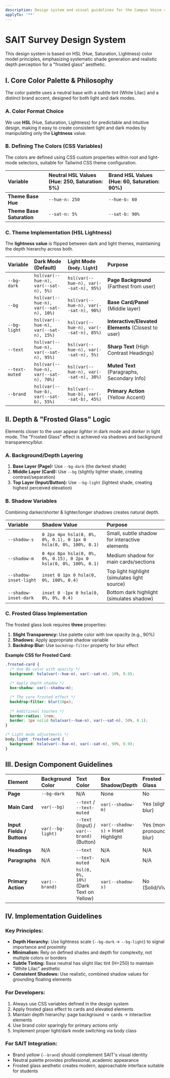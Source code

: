 ```yaml
---
description: Design system and visual guidelines for the Campus Voice application
applyTo: '**'
---
```


# SAIT Survey Design System

This design system is based on HSL (Hue, Saturation, Lightness) color model principles, emphasizing systematic shade generation and realistic depth perception for a "frosted glass" aesthetic.

## I. Core Color Palette & Philosophy

The color palette uses a neutral base with a subtle tint (White Lilac) and a distinct brand accent, designed for both light and dark modes.

### A. Color Format Choice

We use **HSL** (Hue, Saturation, Lightness) for predictable and intuitive design, making it easy to create consistent light and dark modes by manipulating only the **Lightness** value.

### B. Defining The Colors (CSS Variables)

The colors are defined using CSS custom properties within root and light-mode selectors, suitable for Tailwind CSS theme configuration.

| Variable | Neutral HSL Values (Hue: 250, Saturation: 5%) | Brand HSL Values (Hue: 60, Saturation: 90%) |
| :--- | :--- | :--- |
| **Theme Base Hue** | `--hue-n: 250` | `--hue-b: 60` |
| **Theme Base Saturation** | `--sat-n: 5%` | `--sat-b: 90%` |

### C. Theme Implementation (HSL Lightness)

The **lightness value** is flipped between dark and light themes, maintaining the depth hierarchy across both.

| Variable | Dark Mode (Default) | Light Mode (`body.light`) | Purpose |
| :--- | :--- | :--- | :--- |
| `--bg-dark` | `hsl(var(--hue-n), var(--sat-n), 5%)` | `hsl(var(--hue-n), var(--sat-n), 95%)` | **Page Background** (Farthest from user) |
| `--bg` | `hsl(var(--hue-n), var(--sat-n), 10%)` | `hsl(var(--hue-n), var(--sat-n), 90%)` | **Base Card/Panel** (Middle layer) |
| `--bg-light` | `hsl(var(--hue-n), var(--sat-n), 15%)` | `hsl(var(--hue-n), var(--sat-n), 85%)` | **Interactive/Elevated Elements** (Closest to user) |
| `--text` | `hsl(var(--hue-n), var(--sat-n), 95%)` | `hsl(var(--hue-n), var(--sat-n), 5%)` | **Sharp Text** (High Contrast Headings) |
| `--text-muted` | `hsl(var(--hue-n), var(--sat-n), 70%)` | `hsl(var(--hue-n), var(--sat-n), 30%)` | **Muted Text** (Paragraphs, Secondary Info) |
| `--brand` | `hsl(var(--hue-b), var(--sat-b), 55%)` | `hsl(var(--hue-b), var(--sat-b), 45%)` | **Primary Action** (Yellow Accent) |

## II. Depth & "Frosted Glass" Logic

Elements closer to the user appear *lighter* in dark mode and *darker* in light mode. The "Frosted Glass" effect is achieved via shadows and background transparency/blur.

### A. Background/Depth Layering

1. **Base Layer (Page):** Use `--bg-dark` (the darkest shade)
2. **Middle Layer (Card):** Use `--bg` (slightly lighter shade, creating contrast/separation)
3. **Top Layer (Input/Button):** Use `--bg-light` (lightest shade, creating highest perceived elevation)

### B. Shadow Variables

Combining darker/shorter & lighter/longer shadows creates natural depth.

| Variable | Shadow Value | Purpose |
| :--- | :--- | :--- |
| `--shadow-s` | `0 2px 4px hsla(0, 0%, 0%, 0.1), 0 1px 0 hsla(0, 0%, 100%, 0.1)` | Small, subtle shadow for interactive elements |
| `--shadow-m` | `0 4px 8px hsla(0, 0%, 0%, 0.15), 0 2px 0 hsla(0, 0%, 100%, 0.1)` | Medium shadow for main cards/sections |
| `--shadow-inset-light` | `inset 0 1px 0 hsla(0, 0%, 100%, 0.4)` | Top light highlight (simulates light source) |
| `--shadow-inset-dark` | `inset 0 -1px 0 hsla(0, 0%, 0%, 0.4)` | Bottom dark highlight (simulates shadow) |

### C. Frosted Glass Implementation

The frosted glass look requires **three** properties:

1. **Slight Transparency:** Use palette color with low opacity (e.g., 90%)
2. **Shadows:** Apply appropriate shadow variable
3. **Backdrop Blur:** Use `backdrop-filter` property for blur effect

**Example CSS for Frosted Card:**

```css
.frosted-card {
  /* Use BG color with opacity */
  background: hsla(var(--hue-n), var(--sat-n), 10%, 0.9);
  
  /* Apply depth shadow */
  box-shadow: var(--shadow-m);

  /* The core frosted effect */
  backdrop-filter: blur(10px);
  
  /* Additional touches */
  border-radius: 1rem;
  border: 1px solid hsla(var(--hue-n), var(--sat-n), 50%, 0.1);
}

/* Light mode adjustments */
body.light .frosted-card {
  background: hsla(var(--hue-n), var(--sat-n), 90%, 0.9);
}
```

## III. Design Component Guidelines

| Element | Background Color | Text Color | Box Shadow/Depth | Frosted Glass |
| :--- | :--- | :--- | :--- | :--- |
| **Page** | `--bg-dark` | N/A | None | No |
| **Main Card** | `var(--bg)` | `--text` / `--text-muted` | `var(--shadow-m)` | Yes (slight blur) |
| **Input Fields / Buttons** | `var(--bg-light)` | `--text` (Input) / `var(--brand)` (Button) | `var(--shadow-s)` + Inset Highlight | Yes (more pronounced blur) |
| **Headings** | N/A | `--text` | N/A | N/A |
| **Paragraphs** | N/A | `--text-muted` | N/A | N/A |
| **Primary Action** | `var(--brand)` | `hsl(0, 0%, 10%)` (Dark Text on Yellow) | `var(--shadow-s)` | No (Solid/Vivid) |

## IV. Implementation Guidelines

### Key Principles:

- **Depth Hierarchy:** Use lightness scale (`--bg-dark` → `--bg-light`) to signal importance and proximity
- **Minimalism:** Rely on defined shades and depth for complexity, not multiple colors or borders
- **Subtle Tinting:** Base neutral has slight lilac tint (H=250) to maintain "White Lilac" aesthetic
- **Consistent Shadows:** Use realistic, combined shadow values for grounding floating elements

### For Developers:

1. Always use CSS variables defined in the design system
2. Apply frosted glass effect to cards and elevated elements
3. Maintain depth hierarchy: page background → cards → interactive elements
4. Use brand color sparingly for primary actions only
5. Implement proper light/dark mode switching via body class

### For SAIT Integration:

- Brand yellow (`--brand`) should complement SAIT's visual identity
- Neutral palette provides professional, academic appearance
- Frosted glass aesthetic creates modern, approachable interface suitable for students